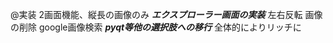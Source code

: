 @実装
 2画面機能、縦長の画像のみ
 ***エクスプローラー画面の実装***
 左右反転
 画像の削除
 google画像検索
 ***pyqt等他の選択肢への移行***
  全体的によりリッチに
